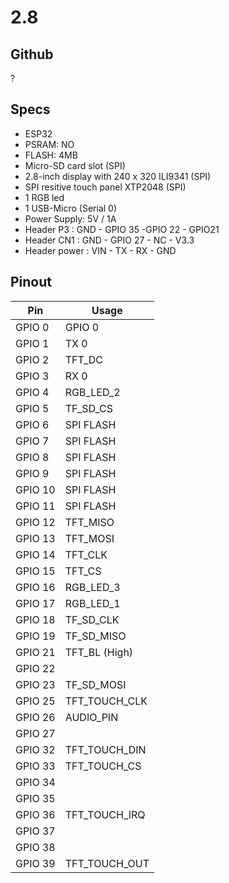 # 2.8
## Github   
?

## Specs
* ESP32
* PSRAM: NO     
* FLASH: 4MB
* Micro-SD card slot (SPI)
* 2.8-inch display with 240 x 320 ILI9341 (SPI)   
* SPI resitive touch panel XTP2048 (SPI)    
* 1 RGB led
* 1 USB-Micro (Serial 0)
* Power Supply: 5V / 1A
* Header P3 : GND - GPIO 35 -GPIO 22 - GPIO21 
* Header CN1 :  GND - GPIO 27 - NC - V3.3
* Header power : VIN - TX - RX - GND
                                                                
## Pinout 
Pin | Usage 
----|-----
GPIO 0 | GPIO 0  
GPIO 1 | TX 0
GPIO 2 | TFT_DC  
GPIO 3 | RX 0
GPIO 4 | RGB_LED_2 
GPIO 5 | TF_SD_CS
GPIO 6 | SPI FLASH
GPIO 7 | SPI FLASH 
GPIO 8 | SPI FLASH 
GPIO 9 | SPI FLASH
GPIO 10 | SPI FLASH
GPIO 11 | SPI FLASH
GPIO 12 | TFT_MISO
GPIO 13 | TFT_MOSI
GPIO 14 | TFT_CLK
GPIO 15 | TFT_CS
GPIO 16 | RGB_LED_3
GPIO 17 | RGB_LED_1
GPIO 18 | TF_SD_CLK
GPIO 19 | TF_SD_MISO
GPIO 21 | TFT_BL (High) 
GPIO 22 | 
GPIO 23 | TF_SD_MOSI
GPIO 25 | TFT_TOUCH_CLK
GPIO 26 | AUDIO_PIN
GPIO 27 | 
GPIO 32 | TFT_TOUCH_DIN
GPIO 33 | TFT_TOUCH_CS 
GPIO 34 | 
GPIO 35 | 
GPIO 36 | TFT_TOUCH_IRQ
GPIO 37 | 
GPIO 38 | 
GPIO 39 | TFT_TOUCH_OUT
